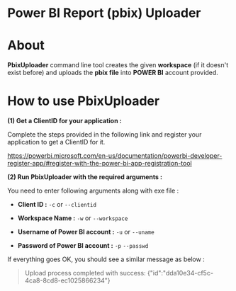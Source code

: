 Power BI Report (pbix) Uploader
===================

# About

**PbixUploader** command line tool creates the given **workspace** (if it doesn't exist before) and uploads the **pbix file** into **POWER BI** account provided. 

# How to use PbixUploader

 **(1) Get a ClientID for your application :**
 
 Complete the steps provided in the following link and register your application to get a ClientID for it.
 
 https://powerbi.microsoft.com/en-us/documentation/powerbi-developer-register-app/#register-with-the-power-bi-app-registration-tool
 
 
**(2) Run PbixUploader with the required arguments :**
 
 You need to enter following arguments along with exe file :
 
*  **Client ID :** `-c`  or   `--clientid`

*  **Workspace Name :** `-w`  or  `--workspace`

*  **Username of Power BI account :** `-u` or `--uname`

*  **Password of Power BI account :** `-p` `--passwd`    

If everything goes OK, you should see a similar message as below :

> Upload process completed with success: {"id":"dda10e34-cf5c-4ca8-8cd8-ec1025866234"}



